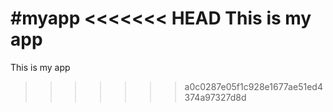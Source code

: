 #myapp
<<<<<<< HEAD
This is my app
=======
This is my app
>>>>>>> a0c0287e05f1c928e1677ae51ed4374a97327d8d
